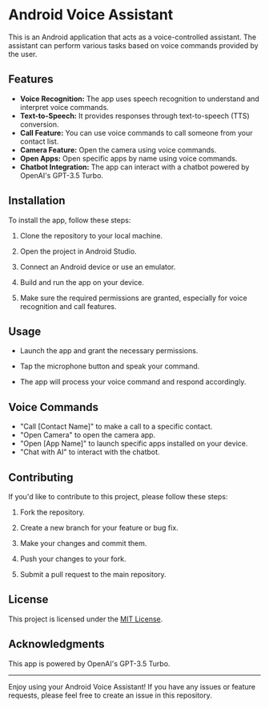 # Android Voice Assistant

This is an Android application that acts as a voice-controlled assistant. The assistant can perform various tasks based on voice commands provided by the user.

## Features

- **Voice Recognition:** The app uses speech recognition to understand and interpret voice commands.
- **Text-to-Speech:** It provides responses through text-to-speech (TTS) conversion.
- **Call Feature:** You can use voice commands to call someone from your contact list.
- **Camera Feature:** Open the camera using voice commands.
- **Open Apps:** Open specific apps by name using voice commands.
- **Chatbot Integration:** The app can interact with a chatbot powered by OpenAI's GPT-3.5 Turbo.

## Installation

To install the app, follow these steps:

1. Clone the repository to your local machine.

2. Open the project in Android Studio.

3. Connect an Android device or use an emulator.

4. Build and run the app on your device.

5. Make sure the required permissions are granted, especially for voice recognition and call features.

## Usage

- Launch the app and grant the necessary permissions.

- Tap the microphone button and speak your command.

- The app will process your voice command and respond accordingly.

## Voice Commands

- "Call [Contact Name]" to make a call to a specific contact.
- "Open Camera" to open the camera app.
- "Open [App Name]" to launch specific apps installed on your device.
- "Chat with AI" to interact with the chatbot.

## Contributing

If you'd like to contribute to this project, please follow these steps:

1. Fork the repository.

2. Create a new branch for your feature or bug fix.

3. Make your changes and commit them.

4. Push your changes to your fork.

5. Submit a pull request to the main repository.

## License

This project is licensed under the [MIT License](LICENSE).

## Acknowledgments

This app is powered by OpenAI's GPT-3.5 Turbo.

---

Enjoy using your Android Voice Assistant! If you have any issues or feature requests, please feel free to create an issue in this repository.
